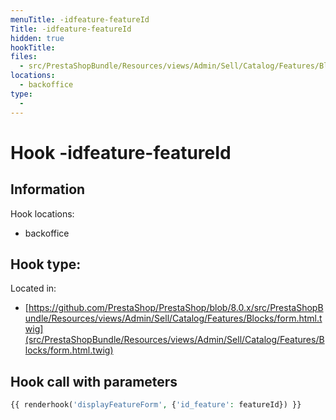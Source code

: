 ```yaml
---
menuTitle: -idfeature-featureId
Title: -idfeature-featureId
hidden: true
hookTitle: 
files:
  - src/PrestaShopBundle/Resources/views/Admin/Sell/Catalog/Features/Blocks/form.html.twig
locations:
  - backoffice
type:
  - 
---
```


# Hook -idfeature-featureId

## Information

Hook locations: 
  - backoffice

Hook type: 
  - 

Located in: 
  - [https://github.com/PrestaShop/PrestaShop/blob/8.0.x/src/PrestaShopBundle/Resources/views/Admin/Sell/Catalog/Features/Blocks/form.html.twig](src/PrestaShopBundle/Resources/views/Admin/Sell/Catalog/Features/Blocks/form.html.twig)

## Hook call with parameters

```php
{{ renderhook('displayFeatureForm', {'id_feature': featureId}) }}
```